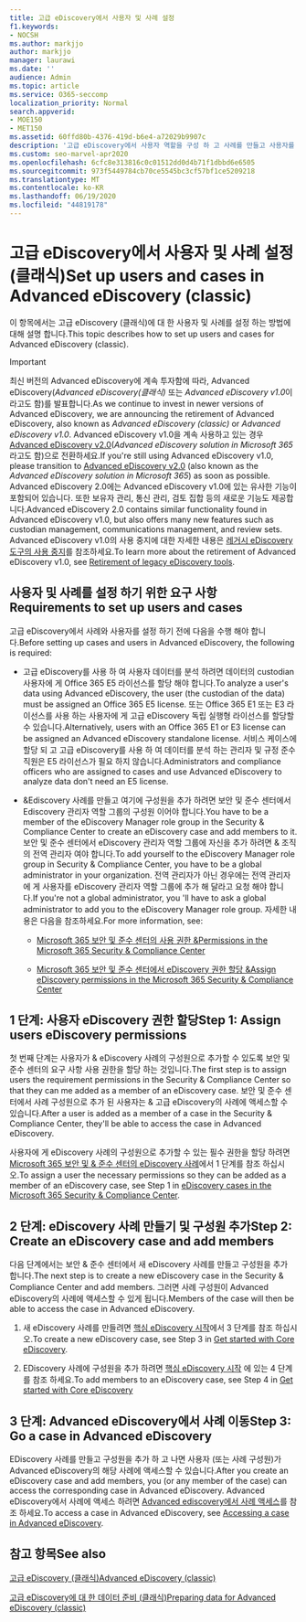 ```yaml
---
title: 고급 eDiscovery에서 사용자 및 사례 설정
f1.keywords:
- NOCSH
ms.author: markjjo
author: markjjo
manager: laurawi
ms.date: ''
audience: Admin
ms.topic: article
ms.service: O365-seccomp
localization_priority: Normal
search.appverid:
- MOE150
- MET150
ms.assetid: 60ffd80b-4376-419d-b6e4-a72029b9907c
description: '고급 eDiscovery에서 사용자 역할을 구성 하 고 사례를 만들고 사용자를 사례에 할당 하는 방법에 대해 알아봅니다.  '
ms.custom: seo-marvel-apr2020
ms.openlocfilehash: 6cfc8e313816c0c01512dd0d4b71f1dbbd6e6505
ms.sourcegitcommit: 973f5449784cb70ce5545bc3cf57bf1ce5209218
ms.translationtype: MT
ms.contentlocale: ko-KR
ms.lasthandoff: 06/19/2020
ms.locfileid: "44819178"
---
```

# <a name="set-up-users-and-cases-in-advanced-ediscovery-classic"></a><span data-ttu-id="f185c-103">고급 eDiscovery에서 사용자 및 사례 설정 (클래식)</span><span class="sxs-lookup"><span data-stu-id="f185c-103">Set up users and cases in Advanced eDiscovery (classic)</span></span>

<span data-ttu-id="f185c-104">이 항목에서는 고급 eDiscovery (클래식)에 대 한 사용자 및 사례를 설정 하는 방법에 대해 설명 합니다.</span><span class="sxs-lookup"><span data-stu-id="f185c-104">This topic describes how to set up users and cases for Advanced eDiscovery (classic).</span></span>
  
> [!IMPORTANT]
> <span data-ttu-id="f185c-105">최신 버전의 Advanced eDiscovery에 계속 투자함에 따라, Advanced eDiscovery(*Advanced eDiscovery(클래식)* 또는 *Advanced eDiscovery v1.0*이라고도 함)를 발표합니다.</span><span class="sxs-lookup"><span data-stu-id="f185c-105">As we continue to invest in newer versions of Advanced eDiscovery, we are announcing the retirement of Advanced eDiscovery, also known as *Advanced eDiscovery (classic)* or *Advanced eDiscovery v1.0*.</span></span> <span data-ttu-id="f185c-106">Advanced eDiscovery v1.0을 계속 사용하고 있는 경우 [Advanced eDiscovery v2.0](overview-ediscovery-20.md)(*Advanced eDiscovery solution in Microsoft 365*라고도 함)으로 전환하세요.</span><span class="sxs-lookup"><span data-stu-id="f185c-106">If you're still using Advanced eDiscovery v1.0, please transition to [Advanced eDiscovery v2.0](overview-ediscovery-20.md) (also known as the *Advanced eDiscovery solution in Microsoft 365*) as soon as possible.</span></span> <span data-ttu-id="f185c-107">Advanced eDiscovery 2.0에는 Advanced eDiscovery v1.0에 있는 유사한 기능이 포함되어 있습니다. 또한 보유자 관리, 통신 관리, 검토 집합 등의 새로운 기능도 제공합니다.</span><span class="sxs-lookup"><span data-stu-id="f185c-107">Advanced eDiscovery 2.0 contains similar functionality found in Advanced eDiscovery v1.0, but also offers many new features such as custodian management, communications management, and review sets.</span></span> <span data-ttu-id="f185c-108">Advanced eDiscovery v1.0의 사용 중지에 대한 자세한 내용은 [레거시 eDiscovery 도구의 사용 중지](legacy-ediscovery-retirement.md#advanced-ediscovery-v10)를 참조하세요.</span><span class="sxs-lookup"><span data-stu-id="f185c-108">To learn more about the retirement of Advanced eDiscovery v1.0, see [Retirement of legacy eDiscovery tools](legacy-ediscovery-retirement.md#advanced-ediscovery-v10).</span></span> 
  
## <a name="requirements-to-set-up-users-and-cases"></a><span data-ttu-id="f185c-109">사용자 및 사례를 설정 하기 위한 요구 사항</span><span class="sxs-lookup"><span data-stu-id="f185c-109">Requirements to set up users and cases</span></span>

<span data-ttu-id="f185c-110">고급 eDiscovery에서 사례와 사용자를 설정 하기 전에 다음을 수행 해야 합니다.</span><span class="sxs-lookup"><span data-stu-id="f185c-110">Before setting up cases and users in Advanced eDiscovery, the following is required:</span></span>
  
- <span data-ttu-id="f185c-111">고급 eDiscovery를 사용 하 여 사용자 데이터를 분석 하려면 데이터의 custodian 사용자에 게 Office 365 E5 라이선스를 할당 해야 합니다.</span><span class="sxs-lookup"><span data-stu-id="f185c-111">To analyze a user's data using Advanced eDiscovery, the user (the custodian of the data) must be assigned an Office 365 E5 license.</span></span> <span data-ttu-id="f185c-112">또는 Office 365 E1 또는 E3 라이선스를 사용 하는 사용자에 게 고급 eDiscovery 독립 실행형 라이선스를 할당할 수 있습니다.</span><span class="sxs-lookup"><span data-stu-id="f185c-112">Alternatively, users with an Office 365 E1 or E3 license can be assigned an Advanced eDiscovery standalone license.</span></span> <span data-ttu-id="f185c-113">서비스 케이스에 할당 되 고 고급 eDiscovery를 사용 하 여 데이터를 분석 하는 관리자 및 규정 준수 직원은 E5 라이선스가 필요 하지 않습니다.</span><span class="sxs-lookup"><span data-stu-id="f185c-113">Administrators and compliance officers who are assigned to cases and use Advanced eDiscovery to analyze data don't need an E5 license.</span></span> 
    
- <span data-ttu-id="f185c-114">&amp;Ediscovery 사례를 만들고 여기에 구성원을 추가 하려면 보안 및 준수 센터에서 Ediscovery 관리자 역할 그룹의 구성원 이어야 합니다.</span><span class="sxs-lookup"><span data-stu-id="f185c-114">You have to be a member of the eDiscovery Manager role group in the Security &amp; Compliance Center to create an eDiscovery case and add members to it.</span></span> <span data-ttu-id="f185c-115">보안 및 준수 센터에서 eDiscovery 관리자 역할 그룹에 자신을 추가 하려면 &amp; 조직의 전역 관리자 여야 합니다.</span><span class="sxs-lookup"><span data-stu-id="f185c-115">To add yourself to the eDiscovery Manager role group in Security &amp; Compliance Center, you have to be a global administrator in your organization.</span></span> <span data-ttu-id="f185c-116">전역 관리자가 아닌 경우에는 전역 관리자에 게 사용자를 eDiscovery 관리자 역할 그룹에 추가 해 달라고 요청 해야 합니다.</span><span class="sxs-lookup"><span data-stu-id="f185c-116">If you're not a global administrator, you 'll have to ask a global administrator to add you to the eDiscovery Manager role group.</span></span> <span data-ttu-id="f185c-117">자세한 내용은 다음을 참조하세요.</span><span class="sxs-lookup"><span data-stu-id="f185c-117">For more information, see:</span></span>
    
  - [<span data-ttu-id="f185c-118">Microsoft 365 보안 및 준수 센터의 사용 권한 &amp;</span><span class="sxs-lookup"><span data-stu-id="f185c-118">Permissions in the Microsoft 365 Security &amp; Compliance Center</span></span>](~/security/office-365-security/protect-against-threats.md)
    
  - [<span data-ttu-id="f185c-119">Microsoft 365 보안 및 준수 센터에서 eDiscovery 권한 할당 &amp;</span><span class="sxs-lookup"><span data-stu-id="f185c-119">Assign eDiscovery permissions in the Microsoft‍ 365 Security &amp; Compliance Center</span></span>](assign-ediscovery-permissions.md)
    
## <a name="step-1-assign-users-ediscovery-permissions"></a><span data-ttu-id="f185c-120">1 단계: 사용자 eDiscovery 권한 할당</span><span class="sxs-lookup"><span data-stu-id="f185c-120">Step 1: Assign users eDiscovery permissions</span></span>

<span data-ttu-id="f185c-121">첫 번째 단계는 사용자가 &amp; eDiscovery 사례의 구성원으로 추가할 수 있도록 보안 및 준수 센터의 요구 사항 사용 권한을 할당 하는 것입니다.</span><span class="sxs-lookup"><span data-stu-id="f185c-121">The first step is to assign users the requirement permissions in the Security &amp; Compliance Center so that they can me added as a member of an eDiscovery case.</span></span> <span data-ttu-id="f185c-122">보안 및 준수 센터에서 사례 구성원으로 추가 된 사용자는 &amp; 고급 eDiscovery의 사례에 액세스할 수 있습니다.</span><span class="sxs-lookup"><span data-stu-id="f185c-122">After a user is added as a member of a case in the Security &amp; Compliance Center, they'll be able to access the case in Advanced eDiscovery.</span></span>
  
<span data-ttu-id="f185c-123">사용자에 게 eDiscovery 사례의 구성원으로 추가할 수 있는 필수 권한을 할당 하려면 [Microsoft 365 보안 및 &amp; 준수 센터의 eDiscovery 사례](ediscovery-cases.md#step-1-assign-ediscovery-permissions-to-potential-case-members)에서 1 단계를 참조 하십시오.</span><span class="sxs-lookup"><span data-stu-id="f185c-123">To assign a user the necessary permissions so they can be added as a member of an eDiscovery case, see Step 1 in [eDiscovery cases in the Microsoft 365 Security &amp; Compliance Center](ediscovery-cases.md#step-1-assign-ediscovery-permissions-to-potential-case-members).</span></span>
  
## <a name="step-2-create-an-ediscovery-case-and-add-members"></a><span data-ttu-id="f185c-124">2 단계: eDiscovery 사례 만들기 및 구성원 추가</span><span class="sxs-lookup"><span data-stu-id="f185c-124">Step 2: Create an eDiscovery case and add members</span></span>

<span data-ttu-id="f185c-125">다음 단계에서는 보안 & 준수 센터에서 새 eDiscovery 사례를 만들고 구성원을 추가 합니다.</span><span class="sxs-lookup"><span data-stu-id="f185c-125">The next step is to create a new eDiscovery case in the Security & Compliance Center and add members.</span></span> <span data-ttu-id="f185c-126">그러면 사례 구성원이 Advanced eDiscovery의 사례에 액세스할 수 있게 됩니다.</span><span class="sxs-lookup"><span data-stu-id="f185c-126">Members of the case will then be able to access the case in Advanced eDiscovery.</span></span>
  
1. <span data-ttu-id="f185c-127">새 eDiscovery 사례를 만들려면 [핵심 eDiscovery 시작](get-started-core-ediscovery.md#step-3-create-a-core-ediscovery-case)에서 3 단계를 참조 하십시오.</span><span class="sxs-lookup"><span data-stu-id="f185c-127">To create a new eDiscovery case, see Step 3 in [Get started with Core eDiscovery](get-started-core-ediscovery.md#step-3-create-a-core-ediscovery-case).</span></span>

2. <span data-ttu-id="f185c-128">EDiscovery 사례에 구성원을 추가 하려면 [핵심 eDiscovery 시작](get-started-core-ediscovery.md#step-4-optional-add-members-to-a-core-ediscovery-case) 에 있는 4 단계를 참조 하세요.</span><span class="sxs-lookup"><span data-stu-id="f185c-128">To add members to an eDiscovery case, see Step 4 in [Get started with Core eDiscovery](get-started-core-ediscovery.md#step-4-optional-add-members-to-a-core-ediscovery-case)</span></span>

## <a name="step-3-go-a-case-in-advanced-ediscovery"></a><span data-ttu-id="f185c-129">3 단계: Advanced eDiscovery에서 사례 이동</span><span class="sxs-lookup"><span data-stu-id="f185c-129">Step 3: Go a case in Advanced eDiscovery</span></span>

<span data-ttu-id="f185c-130">EDiscovery 사례를 만들고 구성원을 추가 하 고 나면 사용자 (또는 사례 구성원)가 Advanced eDiscovery의 해당 사례에 액세스할 수 있습니다.</span><span class="sxs-lookup"><span data-stu-id="f185c-130">After you create an eDiscovery case and add members, you (or any member of the case) can access the corresponding case in Advanced eDiscovery.</span></span> <span data-ttu-id="f185c-131">Advanced eDiscovery에서 사례에 액세스 하려면 [Advanced ediscovery에서 사례 액세스](quick-setup-for-advanced-ediscovery.md#accessing-a-case-in-advanced-ediscovery)를 참조 하세요.</span><span class="sxs-lookup"><span data-stu-id="f185c-131">To access a case in Advanced eDiscovery, see [Accessing a case in Advanced eDiscovery](quick-setup-for-advanced-ediscovery.md#accessing-a-case-in-advanced-ediscovery).</span></span>
  
## <a name="see-also"></a><span data-ttu-id="f185c-132">참고 항목</span><span class="sxs-lookup"><span data-stu-id="f185c-132">See also</span></span>

[<span data-ttu-id="f185c-133">고급 eDiscovery (클래식)</span><span class="sxs-lookup"><span data-stu-id="f185c-133">Advanced eDiscovery (classic)</span></span>](office-365-advanced-ediscovery.md)
  
[<span data-ttu-id="f185c-134">고급 eDiscovery에 대 한 데이터 준비 (클래식)</span><span class="sxs-lookup"><span data-stu-id="f185c-134">Preparing data for Advanced eDiscovery (classic)</span></span>](prepare-data-for-advanced-ediscovery.md)
 